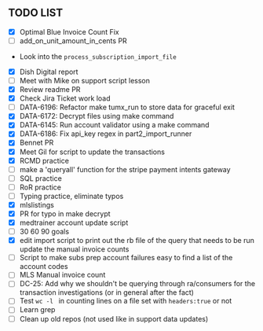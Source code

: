 ## TODO LIST
- [x] Optimal Blue Invoice Count Fix
- [ ] add_on_unit_amount_in_cents PR
* Look into the `process_subscription_import_file`
- [x] Dish Digital report
- [ ] Meet with Mike on support script lesson
- [x] Review readme PR
- [x] Check Jira Ticket work load
- [ ] DATA-6196: Refactor make tumx_run to store data for graceful exit
- [x] DATA-6172: Decrypt files using make command
- [x] DATA-6145: Run account validator using a make command
- [x] DATA-6186: Fix api_key regex in part2_import_runner
- [x] Bennet PR
- [x] Meet Gil for script to update the transactions
- [x] RCMD practice
- [ ] make a 'queryall' function for the stripe payment intents gateway
- [ ] SQL practice
- [ ] RoR practice
- [ ] Typing practice, eliminate typos
- [x] mlslistings
- [x] PR for typo in make decrypt
- [x] medtrainer account update script
- [ ] 30 60 90 goals
- [x] edit import script to print out the rb file of the query that needs to be run update the manual invoice counts
- [ ] Script to make subs prep account failures easy to find a list of the account codes
- [ ] MLS Manual invoice count
- [ ] DC-25: Add why we shouldn't be querying through ra/consumers for the transaction investigations (or in general after the fact)
- [ ] Test `wc -l ` in counting lines on a file set with `headers:true` or not
- [ ] Learn grep
- [ ] Clean up old repos (not used like in support data updates)
